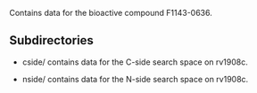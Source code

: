 Contains data for the bioactive compound F1143-0636.

## Subdirectories

- cside/ contains data for the C-side search space on rv1908c.

- nside/ contains data for the N-side search space on rv1908c.

